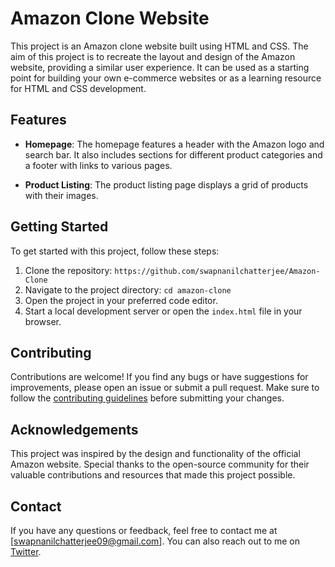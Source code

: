 # Amazon Clone Website

This project is an Amazon clone website built using HTML and CSS. The aim of this project is to recreate the layout and design of the Amazon website, providing a similar user experience. It can be used as a starting point for building your own e-commerce websites or as a learning resource for HTML and CSS development.

## Features

- **Homepage**: The homepage features a header with the Amazon logo and search bar. It also includes sections for different product categories and a footer with links to various pages.

- **Product Listing**: The product listing page displays a grid of products with their images. 


## Getting Started

To get started with this project, follow these steps:

1. Clone the repository: `https://github.com/swapnanilchatterjee/Amazon-Clone`
2. Navigate to the project directory: `cd amazon-clone`
3. Open the project in your preferred code editor.
4. Start a local development server or open the `index.html` file in your browser.

## Contributing

Contributions are welcome! If you find any bugs or have suggestions for improvements, please open an issue or submit a pull request. Make sure to follow the [contributing guidelines](CONTRIBUTING.md) before submitting your changes.



## Acknowledgements

This project was inspired by the design and functionality of the official Amazon website. Special thanks to the open-source community for their valuable contributions and resources that made this project possible.

## Contact

If you have any questions or feedback, feel free to contact me at [swapnanilchatterjee09@gmail.com]. You can also reach out to me on [Twitter](https://twitter.com/swapnanil_i_am).
